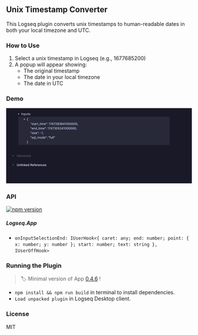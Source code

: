 ## Unix Timestamp Converter

This Logseq plugin converts unix timestamps to human-readable dates in both your local timezone and UTC.

### How to Use

1. Select a unix timestamp in Logseq (e.g., 1677685200)
2. A popup will appear showing:
   - The original timestamp
   - The date in your local timezone
   - The date in UTC

### Demo
![demo](./demo.gif)

### API

[![npm version](https://badge.fury.io/js/%40logseq%2Flibs.svg)](https://badge.fury.io/js/%40logseq%2Flibs)

##### Logseq.App

- `onInputSelectionEnd: IUserHook<{ caret: any; end: number; point: { x: number; y: number }; start: number; text: string }, IUserOffHook>`

### Running the Plugin

> 🏷 Minimal version of App [0.4.6](https://github.com/logseq/logseq/releases/tag/0.4.6) !

- `npm install && npm run build` in terminal to install dependencies.
- `Load unpacked plugin` in Logseq Desktop client.

### License

MIT
